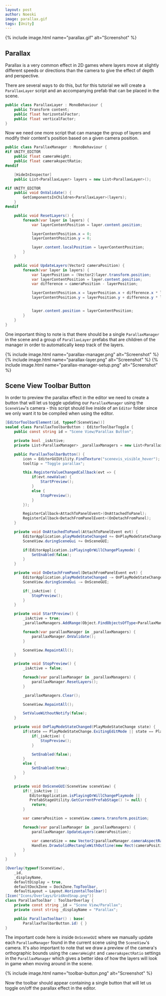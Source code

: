 ```yaml
---
layout: post
author: Noeski
image: parallax.gif
tags: [Unity]
---
```


{% include image.html name="parallax.gif" alt="Screenshot" %}

## Parallax
Parallax is a very common effect in 2D games where layers move at slightly different speeds or directions than the camera to give the effect of depth and perspective.

There are several ways to do this, but for this tutorial we will create a `ParallaxLayer` script and an accompanying prefab that can be placed in the scene.

```csharp
public class ParallaxLayer : MonoBehaviour {
    public Transform content;
    public float horizontalFactor;
    public float verticalFactor;
}
```

Now we need one more script that can manage the group of layers and modify their content's position based on a given camera position.

```csharp
public class ParallaxManager : MonoBehaviour {
#if UNITY_EDITOR
    public float cameraHeight;
    public float cameraAspectRatio;
#endif

    [HideInInspector]
    public List<ParallaxLayer> layers = new List<ParallaxLayer>();

#if UNITY_EDITOR
    public void OnValidate() {
        GetComponentsInChildren<ParallaxLayer>(layers);
    }
#endif

    public void ResetLayers() {
        foreach(var layer in layers) {
            var layerContentPosition = layer.content.position;

            layerContentPosition.x = 0;
            layerContentPosition.y = 0;

            layer.content.localPosition = layerContentPosition;
        }
    }

    public void UpdateLayers(Vector2 cameraPosition) {
        foreach(var layer in layers) {
            var layerPosition = (Vector2)layer.transform.position;
            var layerContentPosition = layer.content.position;
            var difference = cameraPosition - layerPosition;

            layerContentPosition.x = layerPosition.x + difference.x * layer.horizontalFactor;
            layerContentPosition.y = layerPosition.y + difference.y * layer.verticalFactor;


            layer.content.position = layerContentPosition;
        }
    }
}
```

One important thing to note is that there should be a single `ParallaxManager` in the scene and a group of `ParallaxLayer` prefabs that are children of the manager in order to automatically keep track of the layers.

{% include image.html name="parallax-manager.png" alt="Screenshot" %}
{% include image.html name="parallax-layer.png" alt="Screenshot" %}
{% include image.html name="parallax-manager-setup.png" alt="Screenshot" %}

## Scene View Toolbar Button
In order to preview the parallax effect in the editor we need to create a button that will let us toggle updating our `ParallaxManager` using the `SceneView`'s camera - this script should live inside of an `Editor` folder since we only want it to be compiled when using the editor.

```csharp
[EditorToolbarElement(id, typeof(SceneView))]
sealed class ParallaxToolbarButton : EditorToolbarToggle {
    public const string id = "Scene View/Parallax Button";

    private bool _isActive;
    private List<ParallaxManager> _parallaxManagers = new List<ParallaxManager>();

    public ParallaxToolbarButton() {
        icon = EditorGUIUtility.FindTexture("scenevis_visible_hover");
        tooltip = "Toggle parallax";

        this.RegisterValueChangedCallback(evt => {
            if(evt.newValue) {
                StartPreview();
            }
            else {
                StopPreview();
            }
        });

        RegisterCallback<AttachToPanelEvent>(OnAttachedToPanel);
        RegisterCallback<DetachFromPanelEvent>(OnDetachFromPanel);
    }

    private void OnAttachedToPanel(AttachToPanelEvent evt) {
        EditorApplication.playModeStateChanged += OnPlayModeStateChanged;
        SceneView.duringSceneGui += OnSceneGUI;

        if(EditorApplication.isPlayingOrWillChangePlaymode) {
            SetEnabled(false);
        }
    }

    private void OnDetachFromPanel(DetachFromPanelEvent evt) {
        EditorApplication.playModeStateChanged -= OnPlayModeStateChanged;
        SceneView.duringSceneGui -= OnSceneGUI;

        if(_isActive) {
            StopPreview();
        }
    }

    private void StartPreview() {
        _isActive = true;
        _parallaxManagers.AddRange(Object.FindObjectsOfType<ParallaxManager>());

        foreach(var parallaxManager in _parallaxManagers) {
            parallaxManager.OnValidate();
        }

        SceneView.RepaintAll();
    }

    private void StopPreview() {
        _isActive = false;

        foreach(var parallaxManager in _parallaxManagers) {
            parallaxManager.ResetLayers();
        }

        _parallaxManagers.Clear();

        SceneView.RepaintAll();

        SetValueWithoutNotify(false);
    }

    private void OnPlayModeStateChanged(PlayModeStateChange state) {
        if(state == PlayModeStateChange.ExitingEditMode || state == PlayModeStateChange.EnteredPlayMode) {
            if(_isActive) {
                StopPreview();
            }

            SetEnabled(false);
        }
        else {
            SetEnabled(true);
        }
    }

    private void OnSceneGUI(SceneView sceneView) {
        if(!_isActive ||
           EditorApplication.isPlayingOrWillChangePlaymode ||
           PrefabStageUtility.GetCurrentPrefabStage() != null) {
            return;
        }

        var cameraPosition = sceneView.camera.transform.position;

        foreach(var parallaxManager in _parallaxManagers) {
            parallaxManager.UpdateLayers(cameraPosition);

            var cameraSize = new Vector2(parallaxManager.cameraAspectRatio * parallaxManager.cameraHeight, parallaxManager.cameraHeight);
            Handles.DrawSolidRectangleWithOutline(new Rect(cameraPosition - cameraSize * 0.5f, cameraSize), Color.clear, Color.green);
        }
    }
}

[Overlay(typeof(SceneView),
    _id,
    _displayName,
    defaultDisplay = true,
    defaultDockZone = DockZone.TopToolbar,
    defaultLayout = Layout.HorizontalToolbar)]
[Icon("Icons/Overlays/GridAndSnap.png")]
class ParallaxToolbar : ToolbarOverlay {
    private const string _id = "Scene View/Parallax";
    private const string _displayName = "Parallax";

    public ParallaxToolbar() : base(
        ParallaxToolbarButton.id) { }
}
```

The important code here is inside `OnSceneGUI` where we manually update each `ParallaxManager` found in the current scene using the `SceneView`'s camera. It's also important to note that we draw a preview of the camera's orthographic bounds using the `cameraHeight` and `cameraAspectRatio` settings in the `ParallaxManager` which gives a better idea of how the layers will look in game when moving around in the scene.

{% include image.html name="toolbar-button.png" alt="Screenshot" %}

Now the toolbar should appear containing a single button that will let us toggle on/off the parallax effect in the editor.

